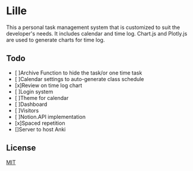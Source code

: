 # Lille

This a personal task management system that is customized to suit the developer's needs. It includes calendar and time log. Chart.js and Plotly.js are used to generate charts for time log.

## Todo
- [ ]Archive Function to hide the task/or one time task
- [ ]Calendar settings to auto-generate class schedule
- [x]Review on time log chart
- [ ]Login system
- [ ]Theme for calendar
- [ ]Dashboard
- [ ]Visitors
- [ ]Notion.API implementation
- [x]Spaced repetition
- []Server to host Anki

## License
[MIT](https://choosealicense.com/licenses/mit/)